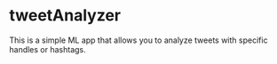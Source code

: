 # tweetAnalyzer
This is a simple ML app that allows you to analyze tweets with specific handles or hashtags.
